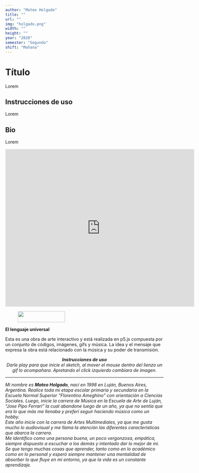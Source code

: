 ```yaml
---
author: "Mateo Holgado"
title: ""
url: ""
img: "holgado.png"
width: ""
height: ""
year: "2020"
semester: "Segundo"
shift: "Mañana"
---
```


<p></p>

# Título

Lorem 

## Instrucciones de uso 

Lorem

## Bio

Lorem

<!-- wp:html -->
<p align="center"><iframe width="600" height="500" frameborder="0" scrolling="no" style="width:600px; margin:0 auto!important;border: 1px solid #F2F2F3; z-index: 100;" src="https://editor.p5js.org/MateoHolgado/embed/eraRxZQVM"></iframe></p>
<!-- /wp:html -->

<!-- wp:image {"id":604,"align":"center","width":150,"height":35} -->
<div class="wp-block-image"><figure class="aligncenter is-resized"><img src="https://am1-lacabanne.atamvirtual.com.ar/wp-content/uploads/2020/12/usabilidad-AM12020-siMobile.png" alt="" class="wp-image-604" width="150" height="35"/></figure></div>
<!-- /wp:image -->

<!-- wp:paragraph -->
<p><strong>El lenguaje universal</strong></p>
<!-- /wp:paragraph -->

<!-- wp:paragraph -->
<p>Esta es una obra de arte interactivo y está realizada en p5.js compuesta por un conjunto de códigos, imágenes, gifs y música. La idea y el mensaje que expresa la obra está relacionado con la música y su poder de transmisión. </p>
<!-- /wp:paragraph -->

<!-- wp:paragraph {"align":"center"} -->
<p style="text-align:center"><strong><em>Instrucciones de uso</em></strong><em><br>Darle play para que inicie el sketch, al mover el mouse dentro del lienzo un gif lo acompañara. Apretando el click izquierdo cambiara de imagen.</em></p>
<!-- /wp:paragraph -->

<!-- wp:separator -->
<hr class="wp-block-separator"/>
<!-- /wp:separator -->

<!-- wp:paragraph -->
<p><em>Mi nombre es </em><strong><em>Mateo Holgado</em></strong><em>, nací en 1998 en Luján, Buenos Aires, Argentina. Realice toda mi etapa escolar primaria y secundaria en la Escuela Normal Superior “Florentino Ameghino” con orientación a Ciencias Sociales. Luego, inicie la carrera de Música en la Escuela de Arte de Luján, “Jose Pipo Ferrari” la cual abandone luego de un año, ya que no sentía que  era lo que más me llenaba y preferí  seguir haciendo música como un hobby.<br> Este año inicie con la carrera de Artes Multimediales, ya que me gusta mucho lo audiovisual y me llama la atención las diferentes características que abarca la carrera.<br> Me identifico como una persona buena, un poco vergonzosa, empática, siempre dispuesto a escuchar a los demás  y intentado dar lo mejor de mi.<br> Se que tengo muchas cosas que aprender, tanto como en lo académico como en lo personal y esperó siempre mantener una mentalidad de absorber lo que fluye en mi entorno, ya que la vida es un constante aprendizaje.</em></p>
<!-- /wp:paragraph -->